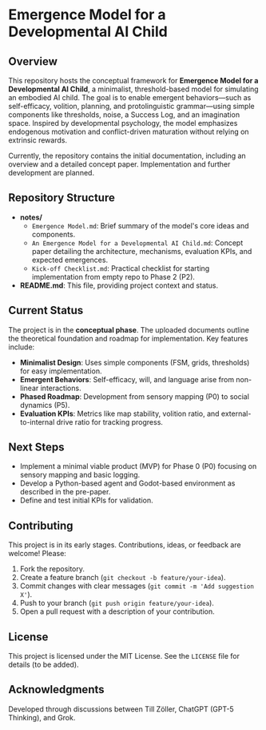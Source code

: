 # Emergence Model for a Developmental AI Child

## Overview

This repository hosts the conceptual framework for **Emergence Model for a Developmental AI Child**, a minimalist, threshold-based model for simulating an embodied AI child. The goal is to enable emergent behaviors—such as self-efficacy, volition, planning, and protolinguistic grammar—using simple components like thresholds, noise, a Success Log, and an imagination space. Inspired by developmental psychology, the model emphasizes endogenous motivation and conflict-driven maturation without relying on extrinsic rewards.

Currently, the repository contains the initial documentation, including an overview and a detailed concept paper. Implementation and further development are planned.

## Repository Structure

- **notes/**  
  - `Emergence Model.md`: Brief summary of the model's core ideas and components.  
  - `An Emergence Model for a Developmental AI Child.md`: Concept paper detailing the architecture, mechanisms, evaluation KPIs, and expected emergences.
  - `Kick-off Checklist.md`: Practical checklist for starting implementation from empty repo to Phase 2 (P2).
- **README.md**: This file, providing project context and status.

## Current Status

The project is in the **conceptual phase**. The uploaded documents outline the theoretical foundation and roadmap for implementation. Key features include:

- **Minimalist Design**: Uses simple components (FSM, grids, thresholds) for easy implementation.  
- **Emergent Behaviors**: Self-efficacy, will, and language arise from non-linear interactions.  
- **Phased Roadmap**: Development from sensory mapping (P0) to social dynamics (P5).  
- **Evaluation KPIs**: Metrics like map stability, volition ratio, and external-to-internal drive ratio for tracking progress.

## Next Steps

- Implement a minimal viable product (MVP) for Phase 0 (P0) focusing on sensory mapping and basic logging.  
- Develop a Python-based agent and Godot-based environment as described in the pre-paper.  
- Define and test initial KPIs for validation.

## Contributing

This project is in its early stages. Contributions, ideas, or feedback are welcome! Please:

1. Fork the repository.  
2. Create a feature branch (`git checkout -b feature/your-idea`).  
3. Commit changes with clear messages (`git commit -m 'Add suggestion X'`).  
4. Push to your branch (`git push origin feature/your-idea`).  
5. Open a pull request with a description of your contribution.

## License

This project is licensed under the MIT License. See the `LICENSE` file for details (to be added).

## Acknowledgments

Developed through discussions between Till Zöller, ChatGPT (GPT-5 Thinking), and Grok.
